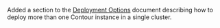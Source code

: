 Added a section to the [Deployment Options](https://projectcontour.io/docs/main/deploy-options/) document describing how to deploy more than one Contour instance in a single cluster.
